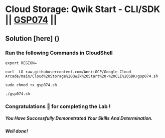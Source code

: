 # Cloud Storage: Qwik Start - CLI/SDK || [GSP074](https://www.cloudskillsboost.google/focuses/569?parent=catalog) ||

## Solution [here] ()

### Run the following Commands in CloudShell

```
export REGION=
```
```
curl -LO raw.githubusercontent.com/AnniiGCP/Google-Cloud-Arcade/main/Cloud%20Storage%20Qwik%20Start%20-%20CLI%20SDK/gsp074.sh

sudo chmod +x gsp074.sh

./gsp074.sh
```

### Congratulations 🎉 for completing the Lab !

##### *You Have Successfully Demonstrated Your Skills And Determination.*

#### *Well done!*

 

 
